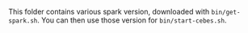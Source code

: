 This folder contains various spark version, downloaded with `bin/get-spark.sh`. 
You can then use those version for `bin/start-cebes.sh`.
